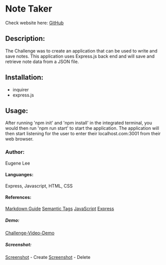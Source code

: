 # Note Taker
Check website here:
[GitHub](https://sleepy-sierra-14860.herokuapp.com/)

## Description:
The Challenge was to create an application that can be used to write and save notes. This application uses Express.js back end and will save and retrieve note data from a JSON file. 

## Installation:
* inquirer
* express.js

## Usage: 
After running 'npm init' and 'npm install' in the integrated terminal, you would then run 'npm run start' to start the application. The application will then start listening for the user to enter their localhost.com:3001 from their web browser.  

### Author:
Eugene Lee

#### Languanges:
Express, Javascript, HTML, CSS

#### References:
[Markdown Guide](https://guides.github.com/features/mastering-markdown/)
[Semantic Tags](https://www.w3schools.com/html/html5_semantic_elements.asp#:~:text=A%20semantic%20element%20clearly%20describes,%3E%20%2D%20Clearly%20defines%20its%20content.)
[JavaScript](https://developer.mozilla.org/en-US/) 
[Express](https://expressjs.com/en/5x/api.html)

##### Demo: 
[Challenge-Video-Demo](https://watch.screencastify.com/v/WL1IKPaj770ZkA7vyeaG)

##### Screenshot: 
[Screenshot](https://github.com/eisforgene/note-taker/blob/main/screenshot/note-taker-1.JPG) - Create
[Screenshot](https://github.com/eisforgene/note-taker/blob/main/screenshot/note-taker-2.JPG) - Delete

